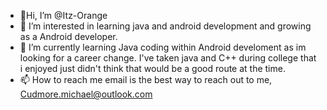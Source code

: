 
- 👋Hi, I’m @Itz-Orange
- 👀 I’m interested in learning java and android development and growing as a Android developer. 
- 🌱 I’m currently learning Java coding within Android develoment as im looking for a career change. I've taken java and C++ during college that i enjoyed just didn't think that would be a good route at the time.
- 📫 How to reach me email is the best way to reach out to me, Cudmore.michael@outlook.com

<!---
Itz-Orange/Itz-Orange is a ✨ special ✨ repository because its `README.md` (this file) appears on your GitHub profile.
You can click the Preview link to take a look at your changes.
--->
